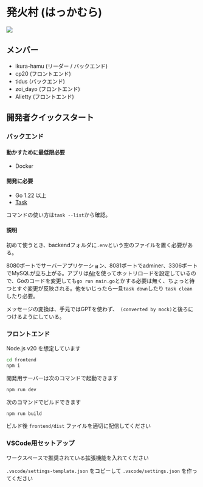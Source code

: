 # 発火村 (はっかむら)

![](./frontend/public/og.png)

## メンバー

- ikura-hamu (リーダー / バックエンド)
- cp20 (フロントエンド)
- tidus (バックエンド)
- zoi_dayo (フロントエンド)
- Alietty (フロントエンド)

## 開発者クイックスタート

### バックエンド

#### 動かすために最低限必要

- Docker

#### 開発に必要

- Go 1.22 以上
- [Task](https://github.com/go-task/task)

コマンドの使い方は`task --list`から確認。

#### 説明

初めて使うとき、backendフォルダに`.env`という空のファイルを置く必要がある。

8080ポートでサーバーアプリケーション、8081ポートでadminer、3306ポートでMySQLが立ち上がる。アプリは[Air](https://github.com/air-verse/air)を使ってホットリロードを設定しているので、Goのコードを変更しても`go run main.go`とかする必要は無く、ちょっと待つとすぐ変更が反映される。他をいじったら一旦`task down`したり `task clean` したり必要。

メッセージの変換は、手元ではGPTを使わず、` (converted by mock)`と後ろにつけるようにしている。

### フロントエンド

Node.js v20 を想定しています

```sh
cd frontend
npm i
```

開発用サーバーは次のコマンドで起動できます

```sh
npm run dev
```

次のコマンドでビルドできます

```sh
npm run build
```

ビルド後 `frontend/dist` ファイルを適切に配信してください

### VSCode用セットアップ

ワークスペースで推奨されている拡張機能を入れてください

`.vscode/settings-template.json` をコピーして `.vscode/settings.json` を作ってください

